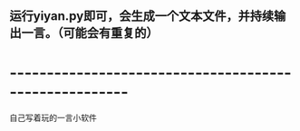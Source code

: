 ## 运行yiyan.py即可，会生成一个文本文件，并持续输出一言。（可能会有重复的）

# ------------------------------------------------------
自己写着玩的一言小软件
<!--调用的免费API-->
